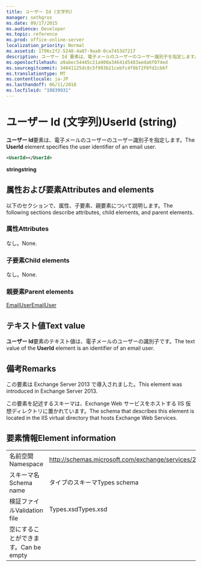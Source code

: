 ```yaml
---
title: ユーザー Id (文字列)
manager: sethgros
ms.date: 09/17/2015
ms.audience: Developer
ms.topic: reference
ms.prod: office-online-server
localization_priority: Normal
ms.assetid: 1796c2f2-5248-4a07-9aa0-0ca7453d7217
description: ユーザー Id 要素は、電子メールのユーザーのユーザー識別子を指定します。
ms.openlocfilehash: a9abec54445c21a900a34641d5483aeda6f074ed
ms.sourcegitcommit: 34041125dc8c5f993b21cebfc4f8b72f0fd2cb6f
ms.translationtype: MT
ms.contentlocale: ja-JP
ms.lasthandoff: 06/11/2018
ms.locfileid: "19839931"
---
```

# <a name="userid-string"></a><span data-ttu-id="ddebf-103">ユーザー Id (文字列)</span><span class="sxs-lookup"><span data-stu-id="ddebf-103">UserId (string)</span></span>

<span data-ttu-id="ddebf-104">**ユーザー Id**要素は、電子メールのユーザーのユーザー識別子を指定します。</span><span class="sxs-lookup"><span data-stu-id="ddebf-104">The **UserId** element specifies the user identifier of an email user.</span></span> 
  
```XML
<UserId></UserId>
```

 <span data-ttu-id="ddebf-105">**string**</span><span class="sxs-lookup"><span data-stu-id="ddebf-105">**string**</span></span>
## <a name="attributes-and-elements"></a><span data-ttu-id="ddebf-106">属性および要素</span><span class="sxs-lookup"><span data-stu-id="ddebf-106">Attributes and elements</span></span>

<span data-ttu-id="ddebf-107">以下のセクションで、属性、子要素、親要素について説明します。</span><span class="sxs-lookup"><span data-stu-id="ddebf-107">The following sections describe attributes, child elements, and parent elements.</span></span>
  
### <a name="attributes"></a><span data-ttu-id="ddebf-108">属性</span><span class="sxs-lookup"><span data-stu-id="ddebf-108">Attributes</span></span>

<span data-ttu-id="ddebf-109">なし。</span><span class="sxs-lookup"><span data-stu-id="ddebf-109">None.</span></span>
  
### <a name="child-elements"></a><span data-ttu-id="ddebf-110">子要素</span><span class="sxs-lookup"><span data-stu-id="ddebf-110">Child elements</span></span>

<span data-ttu-id="ddebf-111">なし。</span><span class="sxs-lookup"><span data-stu-id="ddebf-111">None.</span></span>
  
### <a name="parent-elements"></a><span data-ttu-id="ddebf-112">親要素</span><span class="sxs-lookup"><span data-stu-id="ddebf-112">Parent elements</span></span>

[<span data-ttu-id="ddebf-113">EmailUser</span><span class="sxs-lookup"><span data-stu-id="ddebf-113">EmailUser</span></span>](emailuser.md)
  
## <a name="text-value"></a><span data-ttu-id="ddebf-114">テキスト値</span><span class="sxs-lookup"><span data-stu-id="ddebf-114">Text value</span></span>

<span data-ttu-id="ddebf-115">**ユーザー Id**要素のテキスト値は、電子メールのユーザーの識別子です。</span><span class="sxs-lookup"><span data-stu-id="ddebf-115">The text value of the **UserId** element is an identifier of an email user.</span></span> 
  
## <a name="remarks"></a><span data-ttu-id="ddebf-116">備考</span><span class="sxs-lookup"><span data-stu-id="ddebf-116">Remarks</span></span>

<span data-ttu-id="ddebf-117">この要素は Exchange Server 2013 で導入されました。</span><span class="sxs-lookup"><span data-stu-id="ddebf-117">This element was introduced in Exchange Server 2013.</span></span>
  
<span data-ttu-id="ddebf-118">この要素を記述するスキーマは、Exchange Web サービスをホストする IIS 仮想ディレクトリに置かれています。</span><span class="sxs-lookup"><span data-stu-id="ddebf-118">The schema that describes this element is located in the IIS virtual directory that hosts Exchange Web Services.</span></span>
  
## <a name="element-information"></a><span data-ttu-id="ddebf-119">要素情報</span><span class="sxs-lookup"><span data-stu-id="ddebf-119">Element information</span></span>

|||
|:-----|:-----|
|<span data-ttu-id="ddebf-120">名前空間</span><span class="sxs-lookup"><span data-stu-id="ddebf-120">Namespace</span></span>  <br/> |http://schemas.microsoft.com/exchange/services/2006/types  <br/> |
|<span data-ttu-id="ddebf-121">スキーマ名</span><span class="sxs-lookup"><span data-stu-id="ddebf-121">Schema name</span></span>  <br/> |<span data-ttu-id="ddebf-122">タイプのスキーマ</span><span class="sxs-lookup"><span data-stu-id="ddebf-122">Types schema</span></span>  <br/> |
|<span data-ttu-id="ddebf-123">検証ファイル</span><span class="sxs-lookup"><span data-stu-id="ddebf-123">Validation file</span></span>  <br/> |<span data-ttu-id="ddebf-124">Types.xsd</span><span class="sxs-lookup"><span data-stu-id="ddebf-124">Types.xsd</span></span>  <br/> |
|<span data-ttu-id="ddebf-125">空にすることができます。</span><span class="sxs-lookup"><span data-stu-id="ddebf-125">Can be empty</span></span>  <br/> ||
   

